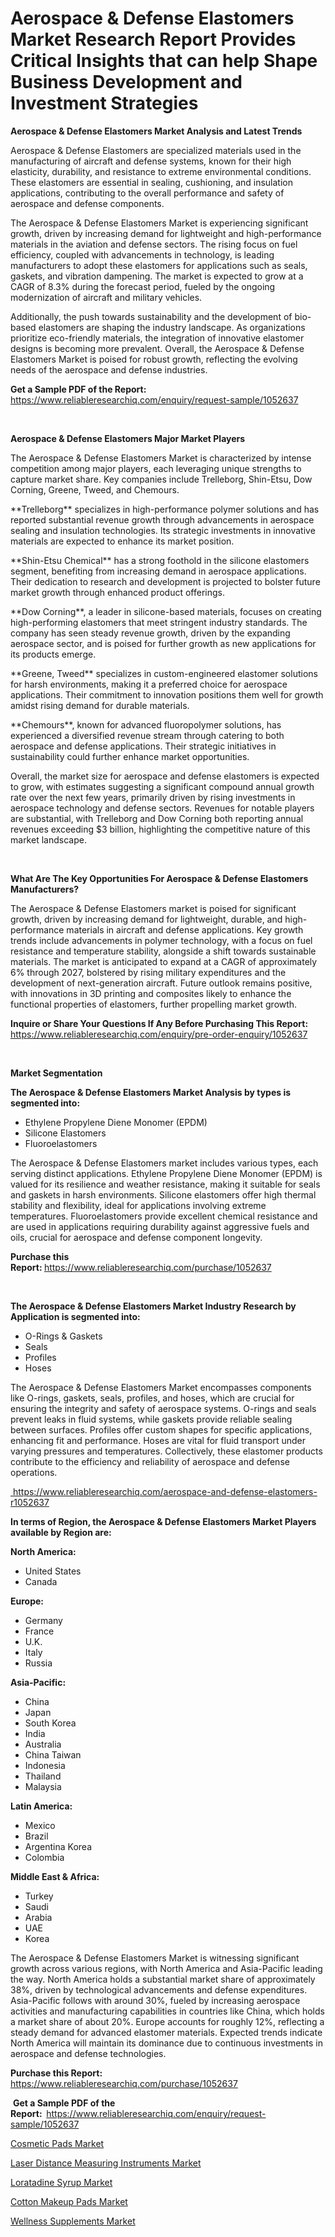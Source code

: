 <p><h1>Aerospace & Defense Elastomers Market Research Report Provides Critical Insights that can help Shape Business Development and Investment Strategies</h1></p><p><strong>Aerospace & Defense Elastomers Market Analysis and Latest Trends</strong></p>
<p><p>Aerospace & Defense Elastomers are specialized materials used in the manufacturing of aircraft and defense systems, known for their high elasticity, durability, and resistance to extreme environmental conditions. These elastomers are essential in sealing, cushioning, and insulation applications, contributing to the overall performance and safety of aerospace and defense components.</p><p>The Aerospace & Defense Elastomers Market is experiencing significant growth, driven by increasing demand for lightweight and high-performance materials in the aviation and defense sectors. The rising focus on fuel efficiency, coupled with advancements in technology, is leading manufacturers to adopt these elastomers for applications such as seals, gaskets, and vibration dampening. The market is expected to grow at a CAGR of 8.3% during the forecast period, fueled by the ongoing modernization of aircraft and military vehicles.</p><p>Additionally, the push towards sustainability and the development of bio-based elastomers are shaping the industry landscape. As organizations prioritize eco-friendly materials, the integration of innovative elastomer designs is becoming more prevalent. Overall, the Aerospace & Defense Elastomers Market is poised for robust growth, reflecting the evolving needs of the aerospace and defense industries.</p></p>
<p><strong>Get a Sample PDF of the Report:&nbsp;</strong> <a href="https://www.reliableresearchiq.com/enquiry/request-sample/1052637?utm_campaign=123&utm_medium=2&utm_source=Github&utm_content=ia&utm_term=07122024&utm_id=aerospace-defense-elastomers">https://www.reliableresearchiq.com/enquiry/request-sample/1052637</a></p>
<p>&nbsp;</p>
<p><strong>Aerospace & Defense Elastomers Major Market Players</strong></p>
<p><p>The Aerospace & Defense Elastomers Market is characterized by intense competition among major players, each leveraging unique strengths to capture market share. Key companies include Trelleborg, Shin-Etsu, Dow Corning, Greene, Tweed, and Chemours. </p><p>**Trelleborg** specializes in high-performance polymer solutions and has reported substantial revenue growth through advancements in aerospace sealing and insulation technologies. Its strategic investments in innovative materials are expected to enhance its market position.</p><p>**Shin-Etsu Chemical** has a strong foothold in the silicone elastomers segment, benefiting from increasing demand in aerospace applications. Their dedication to research and development is projected to bolster future market growth through enhanced product offerings.</p><p>**Dow Corning**, a leader in silicone-based materials, focuses on creating high-performing elastomers that meet stringent industry standards. The company has seen steady revenue growth, driven by the expanding aerospace sector, and is poised for further growth as new applications for its products emerge.</p><p>**Greene, Tweed** specializes in custom-engineered elastomer solutions for harsh environments, making it a preferred choice for aerospace applications. Their commitment to innovation positions them well for growth amidst rising demand for durable materials.</p><p>**Chemours**, known for advanced fluoropolymer solutions, has experienced a diversified revenue stream through catering to both aerospace and defense applications. Their strategic initiatives in sustainability could further enhance market opportunities.</p><p>Overall, the market size for aerospace and defense elastomers is expected to grow, with estimates suggesting a significant compound annual growth rate over the next few years, primarily driven by rising investments in aerospace technology and defense sectors. Revenues for notable players are substantial, with Trelleborg and Dow Corning both reporting annual revenues exceeding $3 billion, highlighting the competitive nature of this market landscape.</p></p>
<p>&nbsp;</p>
<p><strong>What Are The Key Opportunities For Aerospace & Defense Elastomers Manufacturers?</strong></p>
<p><p>The Aerospace & Defense Elastomers market is poised for significant growth, driven by increasing demand for lightweight, durable, and high-performance materials in aircraft and defense applications. Key growth trends include advancements in polymer technology, with a focus on fuel resistance and temperature stability, alongside a shift towards sustainable materials. The market is anticipated to expand at a CAGR of approximately 6% through 2027, bolstered by rising military expenditures and the development of next-generation aircraft. Future outlook remains positive, with innovations in 3D printing and composites likely to enhance the functional properties of elastomers, further propelling market growth.</p></p>
<p><strong>Inquire or Share Your Questions If Any Before Purchasing This Report:</strong> <a href="https://www.reliableresearchiq.com/enquiry/pre-order-enquiry/1052637?utm_campaign=123&utm_medium=2&utm_source=Github&utm_content=ia&utm_term=07122024&utm_id=aerospace-defense-elastomers">https://www.reliableresearchiq.com/enquiry/pre-order-enquiry/1052637</a></p>
<p>&nbsp;</p>
<p><strong>Market Segmentation</strong></p>
<p><strong>The Aerospace & Defense Elastomers Market Analysis by types is segmented into:</strong></p>
<p><ul><li>Ethylene Propylene Diene Monomer (EPDM)</li><li>Silicone Elastomers</li><li>Fluoroelastomers</li></ul></p>
<p><p>The Aerospace & Defense Elastomers market includes various types, each serving distinct applications. Ethylene Propylene Diene Monomer (EPDM) is valued for its resilience and weather resistance, making it suitable for seals and gaskets in harsh environments. Silicone elastomers offer high thermal stability and flexibility, ideal for applications involving extreme temperatures. Fluoroelastomers provide excellent chemical resistance and are used in applications requiring durability against aggressive fuels and oils, crucial for aerospace and defense component longevity.</p></p>
<p><strong>Purchase this Report:&nbsp;</strong><a href="https://www.reliableresearchiq.com/purchase/1052637?utm_campaign=123&utm_medium=2&utm_source=Github&utm_content=ia&utm_term=07122024&utm_id=aerospace-defense-elastomers">https://www.reliableresearchiq.com/purchase/1052637</a></p>
<p>&nbsp;</p>
<p><strong>The Aerospace & Defense Elastomers Market Industry Research by Application is segmented into:</strong></p>
<p><ul><li>O-Rings & Gaskets</li><li>Seals</li><li>Profiles</li><li>Hoses</li></ul></p>
<p><p>The Aerospace & Defense Elastomers Market encompasses components like O-rings, gaskets, seals, profiles, and hoses, which are crucial for ensuring the integrity and safety of aerospace systems. O-rings and seals prevent leaks in fluid systems, while gaskets provide reliable sealing between surfaces. Profiles offer custom shapes for specific applications, enhancing fit and performance. Hoses are vital for fluid transport under varying pressures and temperatures. Collectively, these elastomer products contribute to the efficiency and reliability of aerospace and defense operations.</p></p>
<p><a href="https://www.reliableresearchiq.com/aerospace-and-defense-elastomers-r1052637?utm_campaign=123&utm_medium=2&utm_source=Github&utm_content=ia&utm_term=07122024&utm_id=aerospace-defense-elastomers">&nbsp;https://www.reliableresearchiq.com/aerospace-and-defense-elastomers-r1052637</a></p>
<p><strong>In terms of Region, the Aerospace & Defense Elastomers Market Players available by Region are:</strong></p>
<p>
    <p> <strong> North America: </strong>
        <ul>
            <li>United States</li>
            <li>Canada</li>
        </ul>
        </p> 
    <p> <strong> Europe: </strong>
        <ul>
            <li>Germany</li>
            <li>France</li>
            <li>U.K.</li>
            <li>Italy</li>
            <li>Russia</li>
        </ul>
        </p> 
    <p> <strong> Asia-Pacific: </strong>
        <ul>
            <li>China</li>
            <li>Japan</li>
            <li>South Korea</li>
            <li>India</li>
            <li>Australia</li>
            <li>China Taiwan</li>
            <li>Indonesia</li>
            <li>Thailand</li>
            <li>Malaysia</li>
        </ul>
        </p> 
    <p> <strong> Latin America: </strong>
        <ul>
            <li>Mexico</li>
            <li>Brazil</li>
            <li>Argentina Korea</li>
            <li>Colombia</li>
        </ul>
        </p> 
    <p> <strong> Middle East & Africa: </strong>
        <ul>
            <li>Turkey</li>
            <li>Saudi</li>
            <li>Arabia</li>
            <li>UAE</li>
            <li>Korea</li>
        </ul>
    </p>
    </p>
<p><p>The Aerospace & Defense Elastomers Market is witnessing significant growth across various regions, with North America and Asia-Pacific leading the way. North America holds a substantial market share of approximately 38%, driven by technological advancements and defense expenditures. Asia-Pacific follows with around 30%, fueled by increasing aerospace activities and manufacturing capabilities in countries like China, which holds a market share of about 20%. Europe accounts for roughly 12%, reflecting a steady demand for advanced elastomer materials. Expected trends indicate North America will maintain its dominance due to continuous investments in aerospace and defense technologies.</p></p>
<p><strong>Purchase this Report: </strong><a href="https://www.reliableresearchiq.com/purchase/1052637?utm_campaign=123&utm_medium=2&utm_source=Github&utm_content=ia&utm_term=07122024&utm_id=aerospace-defense-elastomers">https://www.reliableresearchiq.com/purchase/1052637</a></p>
<p>&nbsp;<strong>Get a Sample PDF of the Report:&nbsp;&nbsp;</strong><a href="https://www.reliableresearchiq.com/enquiry/request-sample/1052637?utm_campaign=123&utm_medium=2&utm_source=Github&utm_content=ia&utm_term=07122024&utm_id=aerospace-defense-elastomers">https://www.reliableresearchiq.com/enquiry/request-sample/1052637</a></p>
<p><strong></strong></p>
<p><p><a href="https://issuu.com/reportprime-2/docs/cosmetic-pads-market-size-2030.pptx?utm_campaign=123&utm_medium=2&utm_source=Github&utm_content=ia&utm_term=07122024&utm_id=aerospace-defense-elastomers">Cosmetic Pads Market</a></p><p><a href="https://www.linkedin.com/pulse/the-sympatico-insight-9odme?utm_campaign=123&utm_medium=2&utm_source=Github&utm_content=ia&utm_term=07122024&utm_id=aerospace-defense-elastomers">Laser Distance Measuring Instruments Market</a></p><p><a href="https://www.linkedin.com/pulse/market-research-report-growth-loratadine-syrup-117-cagr-el2je?utm_campaign=123&utm_medium=2&utm_source=Github&utm_content=ia&utm_term=07122024&utm_id=aerospace-defense-elastomers">Loratadine Syrup Market</a></p><p><a href="https://issuu.com/reportprime-2/docs/cotton-makeup-pads-market-size-2030.pptx?utm_campaign=123&utm_medium=2&utm_source=Github&utm_content=ia&utm_term=07122024&utm_id=aerospace-defense-elastomers">Cotton Makeup Pads Market</a></p><p><a href="https://www.linkedin.com/pulse/competitive-analysis-wellness-supplements-market-from-2024-p0die?utm_campaign=123&utm_medium=2&utm_source=Github&utm_content=ia&utm_term=07122024&utm_id=aerospace-defense-elastomers">Wellness Supplements Market</a></p></p>